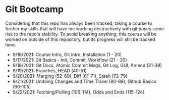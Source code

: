 # Git Bootcamp

Considering that this repo has always been tracked, taking a course to further my skills that will have me working destructively with git poses some risk to the repo's stability. To avoid breaking anything, this course will be worked on outside of this repository, but its progress will still be tracked here.

- 9/16/2021: Course Intro, Git intro, Installation (1 - 20)
- 9/17/2021: Git Basics - Init, Commit, Workflow (21 - 30)
- 9/18/2021: Git Docs, Atomic Commit Msgs, Git Log, GUI, Amend (31-39)
- 9/19/2021: Branches, HEAD (40-51)
- 9/20/2021: Merging (52-60), Diff (61-71), Stash (72-79)
- 9/21/2021: Undoing Changes and Time Travel (80-89), Github Basics (90-105)
- 9/22/2021: Fetching/Pulling (106-114), Odds and Ends (115-124).
